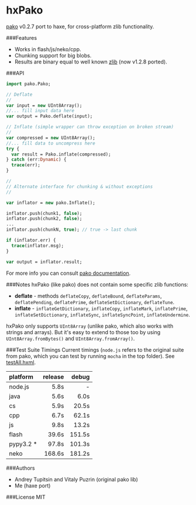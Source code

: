 hxPako
==========================================

[pako](https://github.com/nodeca/pako) v0.2.7 port to haxe, for cross-platform zlib functionality. 

###Features

 - Works in flash/js/neko/cpp.
 - Chunking support for big blobs.
 - Results are binary equal to well known [zlib](http://www.zlib.net/) (now v1.2.8 ported).

###API

```haxe
import pako.Pako;

// Deflate
//
var input = new UInt8Array();
//... fill input data here
var output = Pako.deflate(input);

// Inflate (simple wrapper can throw exception on broken stream)
//
var compressed = new UInt8Array();
//... fill data to uncompress here
try {
  var result = Pako.inflate(compressed);
} catch (err:Dynamic) {
  trace(err);
}

//
// Alternate interface for chunking & without exceptions
//

var inflator = new pako.Inflate();

inflator.push(chunk1, false);
inflator.push(chunk2, false);
...
inflator.push(chunkN, true); // true -> last chunk

if (inflator.err) {
  trace(inflator.msg);
}

var output = inflator.result;
```

For more info you can consult [pako documentation](http://nodeca.github.io/pako/).

###Notes
hxPako (like pako) does not contain some specific zlib functions:

- __deflate__ -  methods `deflateCopy`, `deflateBound`, `deflateParams`,
  `deflatePending`, `deflatePrime`, `deflateSetDictionary`, `deflateTune`.
- __inflate__ - `inflateGetDictionary`, `inflateCopy`, `inflateMark`,
  `inflatePrime`, `inflateSetDictionary`, `inflateSync`, `inflateSyncPoint`,
  `inflateUndermine`.

hxPako only supports `UInt8Array` (unlike pako, which also works with strings and arrays). But it's easy to extend to those too by using `UInt8Array.fromBytes()` and `UInt8Array.fromArray()`.

###Test Suite Timings
Current timings (`node.js` refers to the original suite from pako, which you can test by running `mocha` in the top folder). See [testAll.hxml](test/testAll.hxml).

| platform   | release | debug |
|:-----------|--------:|------:|
|node.js     |    5.8s |     - |
|java        |    5.6s |   6.0s|
|cs          |    5.9s |  20.5s|
|cpp         |    6.7s |  62.1s|
|js          |    9.8s |  13.2s|
|flash       |   39.6s | 151.5s|
|pypy3.2 *   |   97.8s | 101.3s| * (2 failed tests)
|neko        |  168.6s | 181.2s|
  
###Authors
 - Andrey Tupitsin and Vitaly Puzrin (original pako lib)
 - Me (haxe port)

###License
MIT